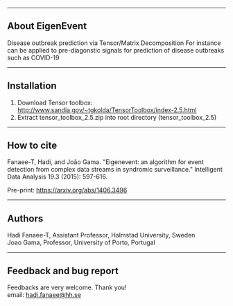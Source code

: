 ------------------------------  
About EigenEvent  
------------------------------  

Disease outbreak prediction via Tensor/Matrix Decomposition
For instance can be applied to pre-diagonstic signals for prediction of disease outbreaks such as COVID-19

------------------------------  
Installation
------------------------------  
1) Download Tensor toolbox: http://www.sandia.gov/~tgkolda/TensorToolbox/index-2.5.html  
2) Extract tensor_toolbox_2.5.zip into root directory  (tensor_toolbox_2.5)
 

------------------------------  
How to cite  
------------------------------  

Fanaee-T, Hadi, and João Gama. "Eigenevent: an algorithm for event detection from complex data streams in syndromic surveillance." Intelligent Data Analysis 19.3 (2015): 597-616.

Pre-print: https://arxiv.org/abs/1406.3496


-----------------------------  
Authors  
-----------------------------  
Hadi Fanaee-T, Assistant Professor, Halmstad University, Sweden  
Joao Gama, Professor, University of Porto, Portugal  

-----------------------------  
Feedback and bug report   
-----------------------------  
Feedbacks are very welcome. Thank you!  
email: hadi.fanaee@hh.se
